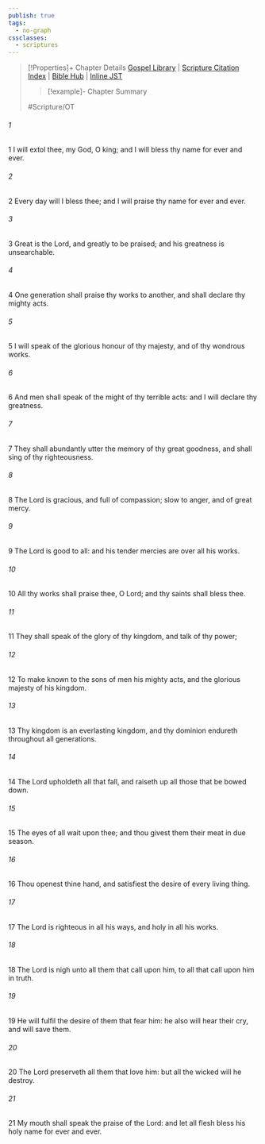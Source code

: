 ```yaml
---
publish: true
tags:
  - no-graph
cssclasses:
  - scriptures
---
```

>[!Properties]+ Chapter Details
>[Gospel Library](https://churchofjesuschrist.org/study/scriptures/ot/ps/145?lang=eng)    |    [Scripture Citation Index](https://scriptures.byu.edu/#07791::c07791)    |    [Bible Hub](https://biblehub.com/psalms/145.htm)    |    [Inline JST](https://scripturetoolbox.com/html/ic/Psalms/145.html)
>>[!example]- Chapter Summary
>> 
> 
>
>#Scripture/OT
###### 1
1 I will extol thee, my God, O king; and I will bless thy name for ever and ever.
###### 2
2 Every day will I bless thee; and I will praise thy name for ever and ever.
###### 3
3 Great is the Lord, and greatly to be praised; and his greatness is unsearchable.
###### 4
4 One generation shall praise thy works to another, and shall declare thy mighty acts.
###### 5
5 I will speak of the glorious honour of thy majesty, and of thy wondrous works.
###### 6
6 And men shall speak of the might of thy terrible acts: and I will declare thy greatness.
###### 7
7 They shall abundantly utter the memory of thy great goodness, and shall sing of thy righteousness.
###### 8
8 The Lord is gracious, and full of compassion; slow to anger, and of great mercy.
###### 9
9 The Lord is good to all: and his tender mercies are over all his works.
###### 10
10 All thy works shall praise thee, O Lord; and thy saints shall bless thee.
###### 11
11 They shall speak of the glory of thy kingdom, and talk of thy power;
###### 12
12 To make known to the sons of men his mighty acts, and the glorious majesty of his kingdom.
###### 13
13 Thy kingdom is an everlasting kingdom, and thy dominion endureth throughout all generations.
###### 14
14 The Lord upholdeth all that fall, and raiseth up all those that be bowed down.
###### 15
15 The eyes of all wait upon thee; and thou givest them their meat in due season.
###### 16
16 Thou openest thine hand, and satisfiest the desire of every living thing.
###### 17
17 The Lord is righteous in all his ways, and holy in all his works.
###### 18
18 The Lord is nigh unto all them that call upon him, to all that call upon him in truth.
###### 19
19 He will fulfil the desire of them that fear him: he also will hear their cry, and will save them.
###### 20
20 The Lord preserveth all them that love him: but all the wicked will he destroy.
###### 21
21 My mouth shall speak the praise of the Lord: and let all flesh bless his holy name for ever and ever.
